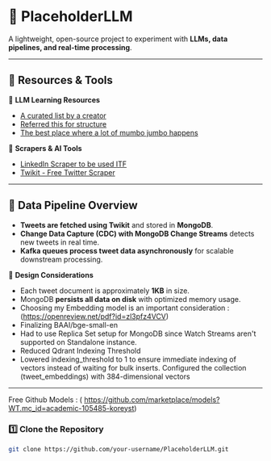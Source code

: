 # 📌 PlaceholderLLM

A lightweight, open-source project to experiment with **LLMs, data pipelines, and real-time processing**.

---

## **📌 Resources & Tools**

🔹 **LLM Learning Resources**

- [A curated list by a creator](https://areganti.notion.site/Applied-LLMs-Mastery-2024-562ddaa27791463e9a1286199325045c)
- [Referred this for structure](https://medium.com/decodingml/build-multi-index-advanced-rag-apps-bd33d2f0ec5c)
- [The best place where a lot of mumbo jumbo happens](https://www.aiagenttoolkit.xyz/#llms)

🔹 **Scrapers & AI Tools**

- [LinkedIn Scraper to be used ITF](https://github.com/tomquirk/linkedin-api)
- [Twikit - Free Twitter Scraper](https://twikit.readthedocs.io/en/latest/twikit.html)

---

## **📌 Data Pipeline Overview**

- **Tweets are fetched using Twikit** and stored in **MongoDB**.
- **Change Data Capture (CDC) with MongoDB Change Streams** detects new tweets in real time.
- **Kafka queues process tweet data asynchronously** for scalable downstream processing.

🔹 **Design Considerations**

- Each tweet document is approximately **1KB** in size.
- MongoDB **persists all data on disk** with optimized memory usage.
- Choosing my Embedding model is an important consideration : (https://openreview.net/pdf?id=zl3pfz4VCV)
- Finalizing BAAI/bge-small-en
- Had to use Replica Set setup for MongoDB since Watch Streams aren't supported on Standalone instance.
- Reduced Qdrant Indexing Threshold
- Lowered indexing_threshold to 1 to ensure immediate indexing of vectors instead of waiting for bulk inserts.
  Configured the collection (tweet_embeddings) with 384-dimensional vectors

---

Free Github Models : ( https://github.com/marketplace/models?WT.mc_id=academic-105485-koreyst)

### **1️⃣ Clone the Repository**

```bash
git clone https://github.com/your-username/PlaceholderLLM.git
